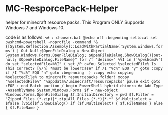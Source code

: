 # MC-ResporcePack-Helper
helper for minecraft resource packs.
This Program ONLY Suppords Windows 7 and Windows 10.

code is as follows:
`<# : chooser.bat
  @echo off
  :begenning
  setlocal
  set pwshcmd=powershell -noprofile -command "&{[System.Reflection.Assembly]::LoadWithPartialName('System.windows.forms') | Out-Null;$OpenFileDialog = New-Object System.Windows.Forms.OpenFileDialog; $OpenFileDialog.ShowDialog()|out-null; $OpenFileDialog.FileName}"
  for /f "delims=" %%I in ('%pwshcmd%') do set "selectedFile=%%I" (
  set /P c=You Selected %selectedFile% Is This Correct? [y/n] *must be lowercase*
  if /I "%c%" EQU "y" goto :copy 
  if /I "%c%" EQU "n" goto :begenning 
  )
  :copy
  echo copying %selectedFile% to minecraft resourcepacks folder!
  xcopy "%selectedFile%" "%appdata%/.minecraft/resourcepacks"
  pause
  exit
  goto :EOF
  : end Batch portion / begin PowerShell hybrid chimera #>
  Add-Type -AssemblyName System.Windows.Forms
  $f = new-object Windows.Forms.OpenFileDialog
  $f.InitialDirectory = pwd
  $f.Filter = "Zipped Files (*.zip)|*.zip|All Files (*.*)|*.*"
  $f.Multiselect = $false
  [void]$f.ShowDialog()
  if ($f.Multiselect) { $f.FileNames } else { $f.FileName }`
